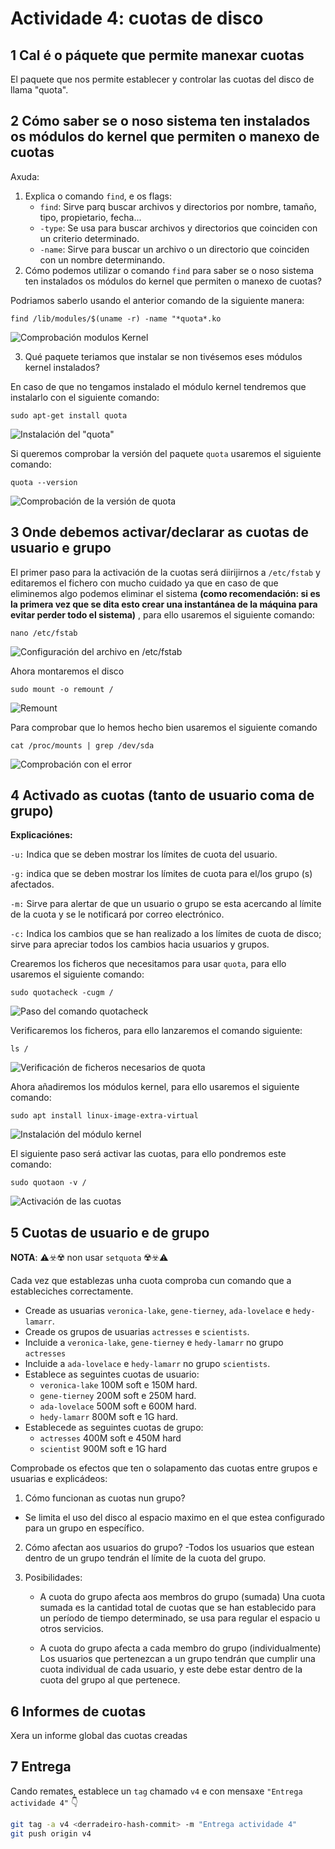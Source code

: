 # Actividade 4: cuotas de disco

## 1 Cal é o páquete que permite manexar cuotas
El paquete que nos permite establecer y controlar las cuotas del disco de llama "quota".

## 2 Cómo saber se o noso sistema ten instalados os módulos do kernel que permiten o manexo de cuotas

Axuda:

1. Explica o comando `find`, e os flags:
   - `find`: Sirve parq buscar archivos y directorios por nombre, tamaño, tipo, propietario, fecha... 
   - `-type`: Se usa para buscar archivos   y directorios que coinciden con un criterio determinado.
   - `-name`: Sirve para buscar un archivo o un directorio que coinciden con un nombre determinando. 
2. Cómo podemos utilizar o comando `find` para saber se o noso sistema ten instalados os módulos do kernel que permiten o manexo de cuotas?

Podriamos saberlo usando el anterior comando de la siguiente manera:

~~~
find /lib/modules/$(uname -r) -name "*quota*.ko
~~~

![Comprobación modulos Kernel](./ImagenesFinal/comprobacion%20cuotas.png)

3. Qué paquete teriamos que instalar se non tivésemos eses módulos kernel instalados?

En caso de que no tengamos instalado el módulo kernel tendremos que instalarlo con el siguiente comando:

~~~
sudo apt-get install quota
~~~

![Instalación del "quota"](./ImagenesFinal/Instalacion%20de%20modulo%20kernenl.png)

Si queremos comprobar la versión del paquete `quota` usaremos el siguiente comando:

~~~
quota --version
~~~

![Comprobación de la versión de quota](./ImagenesFinal/version%20del%20paquete%20quota.png)

## 3 Onde debemos activar/declarar as cuotas de usuario e grupo

El primer paso para la activación de la cuotas será diirijirnos a `/etc/fstab` y editaremos el fichero con mucho cuidado ya que en caso de que eliminemos algo podemos eliminar el sistema **(como recomendación: si es la primera vez que se dita esto crear una instantánea de la máquina para evitar perder todo el sistema)** , para ello usaremos el siguiente comando:

~~~
nano /etc/fstab
~~~

![Configuración del archivo en /etc/fstab](./ImagenesFinal/%C3%A7configuracion%20fstab.png)

Ahora montaremos el disco

~~~
sudo mount -o remount /
~~~

![Remount](./ImagenesFinal/Paso%20remount.png)

Para comprobar que lo hemos hecho bien usaremos el siguiente comando

~~~
cat /proc/mounts | grep /dev/sda
~~~

![Comprobación con el error](./ImagenesFinal/Error%20que%20sale%20en%20la%20comprobaci%C3%B3n.png)

## 4 Activado as cuotas (tanto de usuario coma de grupo)

**Explicaciónes:**

`-u:` Indica que se deben mostrar los límites de cuota del usuario.

`-g:` indica que se deben mostrar los límites de cuota para el/los grupo
(s) afectados. 

`-m:` Sirve para alertar de que un usuario o grupo se esta acercando al límite de la cuota y se le notificará por correo electrónico.

`-c:` Indica los cambios que se han realizado a los límites de cuota de disco; sirve para apreciar todos los cambios hacia usuarios y grupos.

Crearemos los ficheros que necesitamos para usar `quota`, para ello usaremos el siguiente comando:

~~~
sudo quotacheck -cugm /
~~~

![Paso del comando quotacheck](./ImagenesFinal/Paso%20quotachek.png)

Verificaremos los ficheros, para ello lanzaremos el comando siguiente:

~~~
ls /
~~~

![Verificación de ficheros necesarios de quota](./ImagenesFinal/verificacion%20de%20ficheros.png)

Ahora añadiremos los módulos kernel, para ello usaremos el siguiente comando:

~~~
sudo apt install linux-image-extra-virtual
~~~

![Instalación del módulo kernel](./ImagenesFinal/intalacion%20modulos%20kernel.png)

El siguiente paso será activar las cuotas, para ello pondremos este comando:

~~~
sudo quotaon -v /
~~~

![Activación de las cuotas](./ImagenesFinal/activacion%20de%20cuotas.png)

## 5 Cuotas de usuario e de grupo

**NOTA**: ⚠️☣️☢️ non usar `setquota` ☢️☣️⚠️

Cada vez que establezas unha cuota comproba cun comando que a estableciches correctamente.

- Creade as usuarias `veronica-lake`, `gene-tierney`, `ada-lovelace` e `hedy-lamarr`.
- Creade os grupos de usuarias `actresses` e `scientists`.
- Incluide a `veronica-lake`, `gene-tierney` e `hedy-lamarr` no grupo `actresses`
- Incluide a `ada-lovelace` e `hedy-lamarr` no grupo `scientists`.
- Establece as seguintes cuotas de usuario:
   - `veronica-lake` 100M soft e 150M hard.
   - `gene-tierney` 200M soft e 250M hard.
   - `ada-lovelace` 500M soft e 600M hard.
   - `hedy-lamarr` 800M soft e 1G hard.
- Establecede as seguintes cuotas de grupo:
   - `actresses` 400M soft e 450M hard
   - `scientist` 900M soft e 1G hard

Comprobade os efectos que ten o solapamento das cuotas entre grupos e usuarias e explicádeos:

1. Cómo funcionan as cuotas nun grupo?
- Se limita el uso del disco al espacio maximo en el que estea configurado para un grupo en específico.

2. Cómo afectan aos usuarios do grupo?
-Todos los usuarios que estean dentro de un grupo tendrán el límite de la cuota del grupo.

3. Posibilidades:
   - A cuota do grupo afecta aos membros do grupo (sumada)
   Una cuota sumada es la cantidad total de cuotas que se han establecido para un período de tiempo determinado, se usa para regular el espacio u otros servicios.

   - A cuota do grupo afecta a cada membro do grupo (individualmente)
   Los usuarios que pertenezcan a un grupo tendrán que cumplir una cuota individual de cada usuario, y este debe estar dentro de la cuota del grupo al que pertenece.

## 6 Informes de cuotas

Xera un informe global das cuotas creadas

## 7 Entrega

Cando remates, establece un `tag` chamado `v4` e con mensaxe `"Entrega actividade 4"` 👇

```sh
git tag -a v4 <derradeiro-hash-commit> -m "Entrega actividade 4"
git push origin v4
```